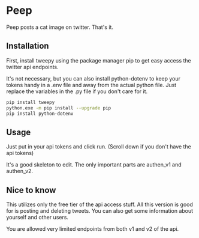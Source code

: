 # Peep
Peep posts a cat image on twitter. That's it.

## Installation
First, install tweepy using the package manager pip to get easy access the twitter api endpoints.

It's not necessary, but you can also install python-dotenv to keep your tokens handy in a .env file and away from the actual python file. Just replace the variables in the .py file if you don't care for it.

```bash
pip install tweepy
python.exe -m pip install --upgrade pip
pip install python-dotenv
```

## Usage
Just put in your api tokens and click run. (Scroll down if you don't have the api tokens)

It's a good skeleton to edit. The only important parts are authen_v1 and authen_v2.

## Nice to know
This utilizes only the free tier of the api access stuff. All this version is good for is posting and deleting tweets. You can also get some information about yourself and other users.

You are allowed very limited endpoints from both v1 and v2 of the api.
